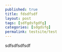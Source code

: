 ```yaml
---
published: true
title: fdsdfsdf
layout: post
tags: [sdfgdsfgdfg]
categories: [sdgdsfg]
permalink: testsite/test
---
```

sdfsdfsdfsdf
